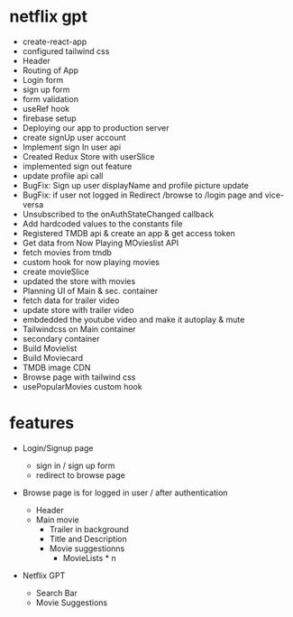 # netflix gpt

- create-react-app
- configured tailwind css
- Header
- Routing of App
- Login form
- sign up form
- form validation
- useRef hook
- firebase setup
- Deploying our app to production server
- create signUp user account
- Implement sign In user api
- Created Redux Store with userSlice
- implemented sign out feature
- update profile api call
- BugFix: Sign up user displayName and profile picture update
- BugFix: if user not logged in Redirect /browse to /login page and vice-versa 
- Unsubscribed to the onAuthStateChanged callback
- Add hardcoded values to the constants file
- Registered TMDB api & create an app & get access token
- Get data from Now Playing MOvieslist API 
- fetch movies from tmdb
- custom hook for now playing movies
- create movieSlice 
- updated the store with movies 
- Planning UI of Main & sec. container
- fetch data for trailer video
- update store with trailer video
- embdedded the youtube video and make it autoplay & mute
- Tailwindcss on Main container
- secondary container
- Build Movielist
- Build Moviecard
- TMDB image CDN
- Browse page with tailwind css
- usePopularMovies custom hook

# features
- Login/Signup page
  - sign in / sign up form
  - redirect to browse page

- Browse page is for logged in user / after authentication
  - Header
  - Main movie
     - Trailer in background
     - Title and Description
     - Movie suggestionns
        - MovieLists * n

- Netflix GPT
   - Search Bar
   - Movie Suggestions